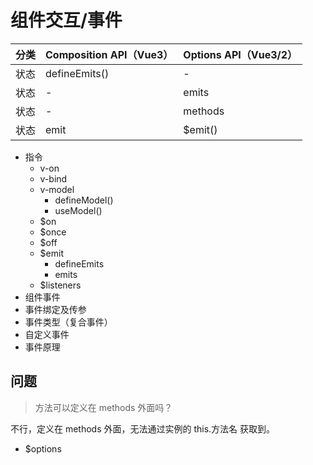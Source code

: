 # 组件交互/事件

| 分类 | Composition API（Vue3）| Options API（Vue3/2）| 
| :--- | :--- | :--- |
| 状态 | defineEmits() | - |
| 状态 | - | emits |
| 状态 | - | methods |
| 状态 | emit | $emit() |

- 指令
  - v-on
  - v-bind
  - v-model
    - defineModel()
    - useModel()
  - $on
  - $once
  - $off
  - $emit
    - defineEmits
    - emits
  - $listeners
- 组件事件
- 事件绑定及传参
- 事件类型（复合事件）
- 自定义事件
- 事件原理

## 问题

> 方法可以定义在 methods 外面吗？

不行，定义在 methods 外面，无法通过实例的 this.方法名 获取到。

- $options
